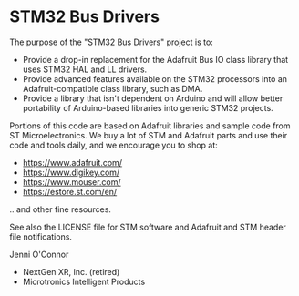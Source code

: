 # STM32 Bus Drivers

The purpose of the "STM32 Bus Drivers" project is to:
* Provide a drop-in replacement for the Adafruit Bus IO class library that uses STM32 HAL and LL drivers.
* Provide advanced features available on the STM32 processors into an Adafruit-compatible class library, such as DMA.
* Provide a library that isn't dependent on Arduino and will allow better portability of Arduino-based libraries into generic STM32 projects.

Portions of this code are based on Adafruit libraries and sample code from ST Microelectronics. We buy a lot of STM and Adafruit parts and use their code and tools daily, and we encourage you to shop at:
* https://www.adafruit.com/
* https://www.digikey.com/
* https://www.mouser.com/
* https://estore.st.com/en/

.. and other fine resources.

See also the LICENSE file for STM software and Adafruit and STM header file notifications.

Jenni O'Connor
* NextGen XR, Inc. (retired)
* Microtronics Intelligent Products
